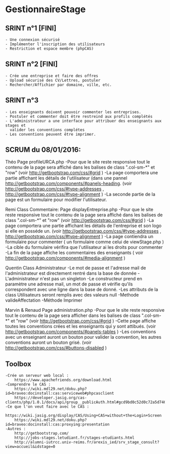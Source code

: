 # GestionnaireStage

SRINT n°1 [FINI]
-----------------
	- Une connexion sécurisé
	- Implémenter l'inscription des utilisateurs
	- Restriction et espace membre (phpCAS)

SRINT n°2 [FINI]
-----------------
	- Crée une entreprise et faire des offres
	- Upload sécurisé des CV/Lettres, postuler 
	- Rechercher/Affichier par domaine, ville, etc.

SRINT n°3 
-----------------
	- Les enseignants doivent pouvoir commenter les entreprises.
	- Postuler et commenter doit être restreind aux profils complétés
	- L'administrateur a une interface pour attribuer des enseignants aux stages et
	  valider les conventions complétes
	- Les conventions peuvent être imprimer.

SCRUM du 08/01/2016: 
-----------------
Théo
Page profileURCA.php
	-Pour que le site reste responsive tout le contenu de la page sera affiché dans les balises de class ".col-sm-*" et "row"
		(voir http://getbootstrap.com/css/#grid )
	-La page comportera une partie affichant les détails de l'utilisateur (dans une pannel http://getbootstrap.com/components/#panels-heading.
		(voir http://getbootstrap.com/css/#type-addresses ,  http://getbootstrap.com/css/#type-alignment )
	-La seconde partie de la page est un formulaire pour modifier l'utilisateur.

Remi
Class Commentaire:
Page displayEntreprise.php
	-Pour que le site reste responsive tout le contenu de la page sera affiché dans les balises de class ".col-sm-*" et "row"
		(voir http://getbootstrap.com/css/#grid )
	-La page comportera une partie affichant les détails de l'entreprise  et son logo si elle en posséde un.
		(voir http://getbootstrap.com/css/#type-addresses ,  http://getbootstrap.com/css/#type-alignment )
	-La page contiendra un formulaire pour commenter ( un formulaire comme celui de viewStage.php )
	-La cible du formulaire vérifira que l'utilisateur ai les droits pour commenter
	-La fin de la page affiche les commentaires des enseignants ( voir http://getbootstrap.com/components/#media-alignment )

Quentin
Class Administrateur
	-Le mot de passe et l'adresse mail de l'administrateur est directement rentré dans la base de donnée 
	-L'administrateur n'est pas un singleton
	-Le constructeur prend en paramètre une adresse mail, un mot de passe et vérifie qu'ils correspondent avec une ligne dans la base de donné.
	-Les attributs de la class Utilisateurs seront remplis avec des valeurs null
	-Methode valideAffectation
	-Méthode Imprimer

Marvin & Renaud
Page administration.php
	-Pour que le site reste responsive tout le contenu de la page sera afficher dans les balises de class ".col-sm-*" et "row"
		(voir http://getbootstrap.com/css/#grid )
	-Cette page affiche toutes les conventions crées et les enseignants qui y sont attibués.
		(voir http://getbootstrap.com/components/#panels-tables )
	-Les conventions avec un enseignant auront un bouton pour valider la convention, les autres conventions auront un bouton grisé.
		(voir http://getbootstrap.com/css/#buttons-disabled )
		

Toolbox
-----------------
	-Crée un serveur web local :
		https://www.apachefriends.org/download.html
	-Comprendre le CAS :
		https://wiki.mdl29.net/doku.php?id=braveo:docinstall:cas:serviceweb#phpcasclient
		https://developer.jasig.org/cas-clients/php/1.0.1/docs/api/group__publicAuth.html#gcd9bd0c52d0c72a5d746365c4808527a
	-Ce que l'on veut faire avec le CAS :
		https://wiki.jasig.org/display/CAS/Using+CAS+without+the+Login+Screen
	 	https://wiki.mdl29.net/doku.php?id=braveo:docinstall:cas:proxying:presentation
	-Autres :
		http://getbootstrap.com/
		http://jobs-stages.letudiant.fr/stages-etudiants.html
		http://alumni-iutrcc.univ-reims.fr/arexis_ied/srv_stage_consult?view=accueil&idstage=0
		
